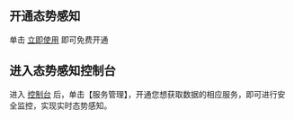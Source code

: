 ## 开通态势感知

单击 [立即使用](https://console.cloud.tencent.com/ssa) 即可免费开通
## 进入态势感知控制台

进入 [控制台](https://console.cloud.tencent.com/ssa) 后，单击【服务管理】，开通您想获取数据的相应服务，即可进行安全监控，实现实时态势感知。
